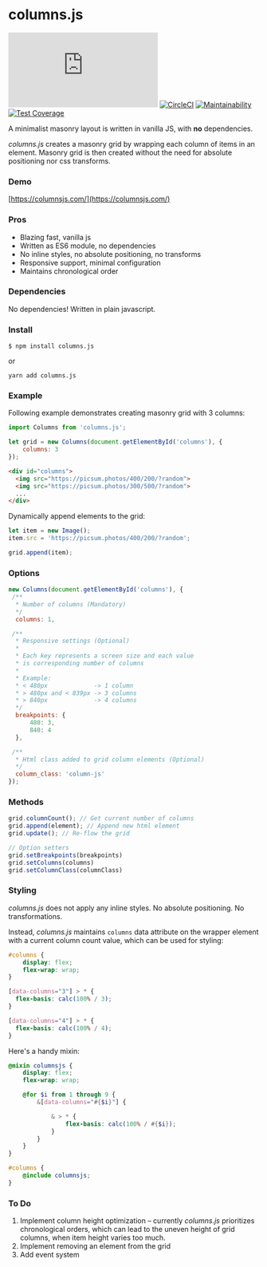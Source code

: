 # columns.js

![npm](https://img.shields.io/npm/v/columns.js)
[![CircleCI](https://circleci.com/gh/mladenilic/columns.js.svg?style=svg)](https://circleci.com/gh/mladenilic/columns.js)
[![Maintainability](https://api.codeclimate.com/v1/badges/bfd6aa1fac5d281bf4a5/maintainability)](https://codeclimate.com/github/mladenilic/columns.js/maintainability)
[![Test Coverage](https://api.codeclimate.com/v1/badges/bfd6aa1fac5d281bf4a5/test_coverage)](https://codeclimate.com/github/mladenilic/columns.js/test_coverage)

A minimalist masonry layout is written in vanilla JS, with **no** dependencies.

*columns.js* creates a masonry grid by wrapping each column of items in an element. Masonry grid is then created without the need for absolute positioning nor css transforms.

### Demo

[https://columnsjs.com/](https://columnsjs.com/)

### Pros

* Blazing fast, vanilla js
* Written as ES6 module, no dependencies
* No inline styles, no absolute positioning, no transforms
* Responsive support, minimal configuration
* Maintains chronological order

### Dependencies

No dependencies! Written in plain javascript.

### Install

```
$ npm install columns.js
```

or 

```
yarn add columns.js
```

### Example

Following example demonstrates creating masonry grid with 3 columns: 
```js
import Columns from 'columns.js';

let grid = new Columns(document.getElementById('columns'), {
    columns: 3
});
```

```html
<div id="columns">
  <img src="https://picsum.photos/400/200/?random">
  <img src="https://picsum.photos/300/500/?random">
  ...
</div>
```

Dynamically append elements to the grid:
```js
let item = new Image();
item.src = 'https://picsum.photos/400/200/?random';

grid.append(item);
```

### Options
```js
new Columns(document.getElementById('columns'), {
 /**
  * Number of columns (Mandatory)
  */
  columns: 1,

 /**
  * Responsive settings (Optional)
  * 
  * Each key represents a screen size and each value
  * is corresponding number of columns
  * 
  * Example:
  * < 480px             -> 1 column
  * > 480px and < 839px -> 3 columns
  * > 840px             -> 4 columns
  */
  breakpoints: {
      480: 3,
      840: 4
  },

 /**
  * Html class added to grid column elements (Optional)
  */
  column_class: 'column-js'
});

```

### Methods
```js
grid.columnCount(); // Get current number of columns
grid.append(element); // Append new html element
grid.update(); // Re-flow the grid

// Option setters
grid.setBreakpoints(breakpoints)
grid.setColumns(columns)
grid.setColumnClass(columnClass)
```

### Styling
*columns.js* does not apply any inline styles. No absolute positioning. No transformations.

Instead, *columns.js* maintains `columns` data attribute on the wrapper element with a current column count value, which can be used for styling:

```css
#columns {
    display: flex;
    flex-wrap: wrap;
}

[data-columns="3"] > * {
  flex-basis: calc(100% / 3);
}

[data-columns="4"] > * {
  flex-basis: calc(100% / 4);
}
```

Here's a handy mixin:
```scss
@mixin columnsjs {
    display: flex;
    flex-wrap: wrap;

    @for $i from 1 through 9 {
        &[data-columns="#{$i}"] {

            & > * {
                flex-basis: calc(100% / #{$i});
            }
        }
    }
}

#columns {
    @include columnsjs;
}
```

### To Do

1. Implement column height optimization – currently *columns.js* prioritizes chronological orders, which can lead to the uneven height of grid columns, when item height varies too much.
2. Implement removing an element from the grid
3. Add event system
